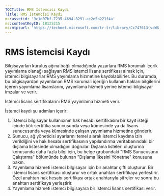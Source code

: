 ```yaml
---
TOCTitle: RMS İstemcisi Kaydı
Title: RMS İstemcisi Kaydı
ms:assetid: '9c1d07bf-7235-4694-8291-ac2e5b221f4a'
ms:contentKeyID: 18125215
ms:mtpsurl: 'https://technet.microsoft.com/tr-tr/library/Cc747613(v=WS.10)'
---
```


RMS İstemcisi Kaydı
===================

Bilgisayarları kuruluş ağına bağlı olmadığında yazarlara RMS korumalı içerik yayımlama olanağı sağlayan RMS istemci lisans sertifikası almak için, istemci bilgisayarlar RMS yayımlama hizmetine kaydolabilirler. Bu durumda, bu bilgisayardan yayımlanan RMS korumalı içeriğin kullanım hakları bilgilerini içeren yayımlama lisanslarını, yayımlama hizmeti yerine istemci bilgisayar imzalar ve verir.

İstemci lisans sertifikalarını RMS yayımlama hizmeti verir.

İstemci kaydı şu adımları içerir:

1.  İstemci bilgisayar kullanıcının hak hesabı sertifikasını bir kayıt isteği içinde kök sertifika sunucusunda veya kümesinde ya da lisans sunucusunda veya kümesinde çalışan yayımlama hizmetine gönderir.
2.  Sunucu, ağ yöneticisi ayarlarını temel alarak istemci kaydına izin verildiğini ve hak hesabı sertifikasının yapılandırma veritabanındaki bir dışlama listesinde olmadığını doğrular. Dışlama listeleri oluşturma konusunda daha fazla bilgi için, bu belge grubundaki "RMS Sunucusunu Çalıştırma" bölümünde bulunan "Dışlama İlkesini Yönetme" konusuna bakın.
3.  Yayımlama hizmeti istemci bilgisayar için bir anahtar çifti oluşturur. Bir istemci lisans sertifikası oluşturur ve ortak anahtarı sertifikaya yerleştirir. Özel anahtarı hak hesabı sertifikası ortak anahtarıyla şifreler ve sonra bu anahtarı sertifikaya yerleştirir.
4.  Yayımlama hizmeti istemci bilgisayara bir istemci lisans sertifikası verir.
